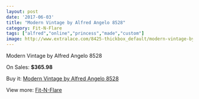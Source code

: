 ```yaml
---
layout: post
date: '2017-06-03'
title: "Modern Vintage by Alfred Angelo 8528"
category: Fit-N-Flare
tags: ["alfred","online","princess","made","custom"]
image: http://www.extralace.com/8425-thickbox_default/modern-vintage-by-alfred-angelo-8528.jpg
---
```

Modern Vintage by Alfred Angelo 8528

On Sales: **$365.98**
<a href="https://www.extralace.com/fit-n-flare/3997-modern-vintage-by-alfred-angelo-8528.html"><amp-img layout="responsive" width="600" height="600" src="//www.extralace.com/8425-thickbox_default/modern-vintage-by-alfred-angelo-8528.jpg" alt="Modern Vintage by Alfred Angelo 8528 0" /></a>
<a href="https://www.extralace.com/fit-n-flare/3997-modern-vintage-by-alfred-angelo-8528.html"><amp-img layout="responsive" width="600" height="600" src="//www.extralace.com/8426-thickbox_default/modern-vintage-by-alfred-angelo-8528.jpg" alt="Modern Vintage by Alfred Angelo 8528 1" /></a>

Buy it: [Modern Vintage by Alfred Angelo 8528](https://www.extralace.com/fit-n-flare/3997-modern-vintage-by-alfred-angelo-8528.html "Modern Vintage by Alfred Angelo 8528")

View more: [Fit-N-Flare](https://www.extralace.com/4-fit-n-flare "Fit-N-Flare")